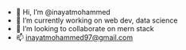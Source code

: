 - 👋 Hi, I’m @inayatmohammed
- 🌱 I’m currently working on web dev, data science
- 💞️ I’m looking to collaborate on mern stack
- 📫 inayatmohammed97@gmail.com


<!---
Hi, I am mern stack developer and data scientist
--->
